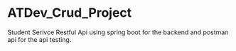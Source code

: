 # ATDev_Crud_Project
Student Serivce Restful Api using spring boot for the backend and postman api for the api testing.
